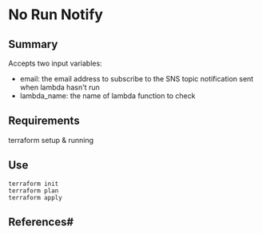 # No Run Notify

## Summary
Accepts two input variables:
- email: the email address to subscribe to the SNS topic notification sent when lambda hasn't run
- lambda_name: the name of lambda function to check 

## Requirements
terraform setup & running

## Use
```shell
terraform init
terraform plan
terraform apply
```

## References#